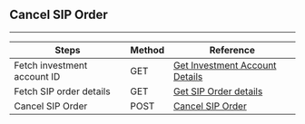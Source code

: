 ## Cancel SIP Order
----------------

|     Steps    |     Method       |    Reference    |
|--------------|------------------|-----------------|
| Fetch investment account ID | GET | [Get Investment Account Details](https://fintechprimitives.com/api/#get-investment-accounts) |
| Fetch SIP order details | GET | [Get SIP Order details](https://fintechprimitives.com/api/#get-single-sip-order-detail) |
| Cancel SIP Order | POST | [Cancel SIP Order](https://fintechprimitives.com/api/#patch-cancel-sip-order) |
